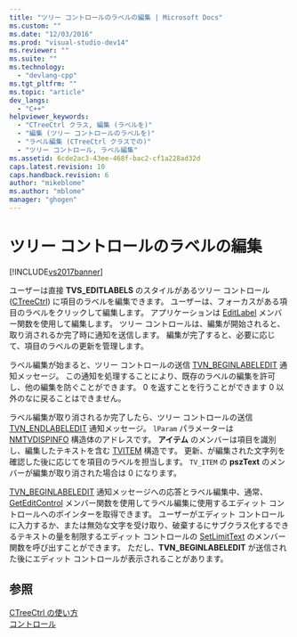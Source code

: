 ```yaml
---
title: "ツリー コントロールのラベルの編集 | Microsoft Docs"
ms.custom: ""
ms.date: "12/03/2016"
ms.prod: "visual-studio-dev14"
ms.reviewer: ""
ms.suite: ""
ms.technology: 
  - "devlang-cpp"
ms.tgt_pltfrm: ""
ms.topic: "article"
dev_langs: 
  - "C++"
helpviewer_keywords: 
  - "CTreeCtrl クラス, 編集 (ラベルを)"
  - "編集 (ツリー コントロールのラベルを)"
  - "ラベル編集 (CTreeCtrl クラスでの)"
  - "ツリー コントロール, ラベル編集"
ms.assetid: 6cde2ac3-43ee-468f-bac2-cf1a228ad32d
caps.latest.revision: 10
caps.handback.revision: 6
author: "mikeblome"
ms.author: "mblome"
manager: "ghogen"
---
```

# ツリー コントロールのラベルの編集
[!INCLUDE[vs2017banner](../assembler/inline/includes/vs2017banner.md)]

ユーザーは直接 **TVS\_EDITLABELS** のスタイルがあるツリー コントロール \([CTreeCtrl](../mfc/reference/ctreectrl-class.md)\) に項目のラベルを編集できます。  ユーザーは、フォーカスがある項目のラベルをクリックして編集します。  アプリケーションは [EditLabel](../Topic/CTreeCtrl::EditLabel.md) メンバー関数を使用して編集します。  ツリー コントロールは、編集が開始されると、取り消されるか完了時に通知を送信します。  編集が完了すると、必要に応じて、項目のラベルの更新を管理します。  
  
 ラベル編集が始まると、ツリー コントロールの送信 [TVN\_BEGINLABELEDIT](http://msdn.microsoft.com/library/windows/desktop/bb773506) 通知メッセージ。  この通知を処理することにより、既存のラベルの編集を許可し、他の編集を防ぐことができます。  0 を返すことを行うことができます 0 以外のなに戻ることはできません。  
  
 ラベル編集が取り消されるか完了したら、ツリー コントロールの送信 [TVN\_ENDLABELEDIT](http://msdn.microsoft.com/library/windows/desktop/bb773515) 通知メッセージ。  `lParam` パラメーターは [NMTVDISPINFO](http://msdn.microsoft.com/library/windows/desktop/bb773418) 構造体のアドレスです。  **アイテム** のメンバーは項目を識別し、編集したテキストを含む [TVITEM](http://msdn.microsoft.com/library/windows/desktop/bb773456) 構造です。  更新、が編集された文字列を確認した後に応じてを項目のラベルを担当します。  `TV_ITEM` の **pszText** のメンバーが編集が取り消された場合は 0 になります。  
  
 [TVN\_BEGINLABELEDIT](http://msdn.microsoft.com/library/windows/desktop/bb773506) 通知メッセージへの応答とラベル編集中、通常、[GetEditControl](../Topic/CTreeCtrl::GetEditControl.md) メンバー関数を使用してラベル編集に使用するエディット コントロールへのポインターを取得できます。  ユーザーがエディット コントロールに入力するか、または無効な文字を受け取り、破棄するにサブクラス化するできるテキストの量を制限するエディット コントロールの [SetLimitText](../Topic/CEdit::SetLimitText.md) のメンバー関数を呼び出すことができます。  ただし、**TVN\_BEGINLABELEDIT** が送信された後にエディット コントロールが表示されることがあります。  
  
## 参照  
 [CTreeCtrl の使い方](../Topic/Using%20CTreeCtrl.md)   
 [コントロール](../mfc/controls-mfc.md)